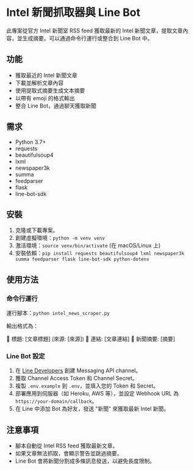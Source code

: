 # Intel 新聞抓取器與 Line Bot

此專案從官方 Intel 新聞室 RSS feed 獲取最新的 Intel 新聞文章，提取文章內容，並生成摘要。可以通過命令行運行或整合到 Line Bot 中。

## 功能

- 獲取最近的 Intel 新聞文章
- 下載並解析文章內容
- 使用提取式摘要生成文本摘要
- 以帶有 emoji 的格式輸出
- 整合 Line Bot，通過聊天獲取新聞

## 需求

- Python 3.7+
- requests
- beautifulsoup4
- lxml
- newspaper3k
- summa
- feedparser
- flask
- line-bot-sdk

## 安裝

1. 克隆或下載專案。
2. 創建虛擬環境：`python -m venv venv`
3. 激活環境：`source venv/bin/activate` (在 macOS/Linux 上)
4. 安裝依賴：`pip install requests beautifulsoup4 lxml newspaper3k summa feedparser flask line-bot-sdk python-dotenv`

## 使用方法

### 命令行運行

運行腳本：`python intel_news_scraper.py`

輸出格式為：

📰 標題: [文章標題] (來源: [來源])
🔗 連結: [文章連結]
📑 新聞摘要: [摘要]

### Line Bot 設定

1. 在 [Line Developers](https://developers.line.biz/) 創建 Messaging API channel。
2. 獲取 Channel Access Token 和 Channel Secret。
3. 複製 `.env.example` 到 `.env`，並填入您的 Token 和 Secret。
4. 部署應用到伺服器（如 Heroku, AWS 等），並設定 Webhook URL 為 `https://your-domain/callback`。
5. 在 Line 中添加 Bot 為好友，發送 "新聞" 來獲取最新 Intel 新聞。

## 注意事項

- 腳本自動從 Intel RSS feed 獲取最新文章。
- 如果文章無法抓取，會顯示警告並跳過摘要。
- Line Bot 會將新聞分割成多條訊息發送，以避免長度限制。
